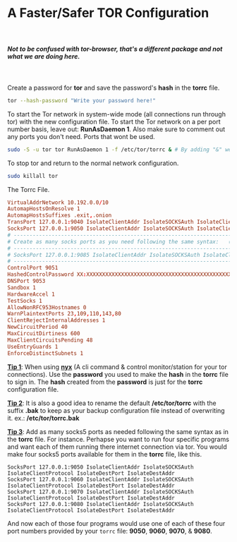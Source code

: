 <!-- markdownlint-disable -->
<h1>A Faster/Safer TOR Configuration</h1><br>

  <h5>Not to be confused with tor-browser, that's a different package and not what we are doing here.</h5><br>

 Create a password for **tor** and save the password's **hash** in the **torrc** file.

  ```bash
  tor --hash-password "Write your password here!"
  ```

 To start the Tor network in system-wide mode (all connections run through tor) with the new configuration file.
 To start the Tor network on a per port number basis, leave out: **RunAsDaemon 1**.
 Also make sure to comment out any ports you don't need. Ports that wont be used.

  ```bash
  sudo -S -u tor tor RunAsDaemon 1 -f /etc/tor/torrc & # By adding "&" we can run this in the background.
  ```

 To stop tor and return to the normal network configuration.

  ```bash
  sudo killall tor
  ```

 The Torrc File.

  ```conf
  VirtualAddrNetwork 10.192.0.0/10
  AutomapHostsOnResolve 1
  AutomapHostsSuffixes .exit,.onion
  TransPort 127.0.0.1:9040 IsolateClientAddr IsolateSOCKSAuth IsolateClientProtocol IsolateDestPort IsolateDestAddr
  SocksPort 127.0.0.1:9050 IsolateClientAddr IsolateSOCKSAuth IsolateClientProtocol IsolateDestPort IsolateDestAddr
  # ------------------------------------------------------------------------------------------------------------------
  # Create as many socks ports as you need following the same syntax:   (Example following port 9050 above)
  # ------------------------------------------------------------------------------------------------------------------
  # SocksPort 127.0.0.1:9085 IsolateClientAddr IsolateSOCKSAuth IsolateClientProtocol IsolateDestPort IsolateDestAddr
  # ------------------------------------------------------------------------------------------------------------------
  ControlPort 9051
  HashedControlPassword XX:XXXXXXXXXXXXXXXXXXXXXXXXXXXXXXXXXXXXXXXXXXXXXXXXXXXXXXXXXXXXXXX
  DNSPort 9053
  Sandbox 1
  HardwareAccel 1
  TestSocks 1
  AllowNonRFC953Hostnames 0
  WarnPlaintextPorts 23,109,110,143,80
  ClientRejectInternalAddresses 1
  NewCircuitPeriod 40
  MaxCircuitDirtiness 600
  MaxClientCircuitsPending 48
  UseEntryGuards 1
  EnforceDistinctSubnets 1
  ```

  <u><b>**Tip 1**</b></u>: When using <b><u>nyx</b></u> (A cli command & control monitor/station for your tor connections).
  Use the <b>password</b> you used to make the <b>hash</b> in the <b>torrc</b> file to sign in.
  The <b>hash</b> created from the <b>password</b> is just for the <b>torrc</b> configuration file.<br>

  <u><b>**Tip 2**</b></u>: It is also a good idea to rename the default <b>/etc/tor/torrc</b> with the suffix <b>.bak</b> to keep as your backup configuration file instead of overwriting it. ex.: <b>/etc/tor/torrc.bak</b>

  <u><b>**Tip 3**</b></u>: Add as many socks5 ports as needed following the same syntax as in the <b>torrc</b> file.
  For instance. Perhapse you want to run four specific programs and want each of them running there internet connection via tor.
  You would make four socks5 ports available for them in the <b>torrc</b> file, like this.<br>

  ```
  SocksPort 127.0.0.1:9050 IsolateClientAddr IsolateSOCKSAuth IsolateClientProtocol IsolateDestPort IsolateDestAddr
  SocksPort 127.0.0.1:9060 IsolateClientAddr IsolateSOCKSAuth IsolateClientProtocol IsolateDestPort IsolateDestAddr
  SocksPort 127.0.0.1:9070 IsolateClientAddr IsolateSOCKSAuth IsolateClientProtocol IsolateDestPort IsolateDestAddr
  SocksPort 127.0.0.1:9080 IsolateClientAddr IsolateSOCKSAuth IsolateClientProtocol IsolateDestPort IsolateDestAddr
  ```

 And now each of those four programs would use one of each of these four port numbers provided by your `torrc` file: **9050**, **9060**, **9070**, & **9080**.

